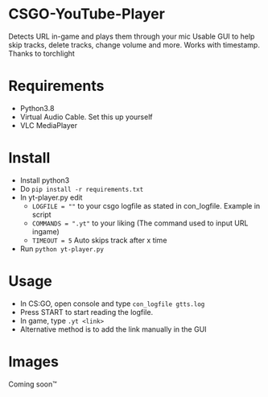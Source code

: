 # CSGO-YouTube-Player
Detects URL in-game and plays them through your mic
Usable GUI to help skip tracks, delete tracks, change volume and more.
Works with timestamp. Thanks to torchlight

# Requirements
- Python3.8
- Virtual Audio Cable. Set this up yourself
- VLC MediaPlayer

# Install
- Install python3
- Do `pip install -r requirements.txt`
- In yt-player.py edit
  - `LOGFILE = ""` to your csgo logfile as stated in con_logfile. Example in script
  - `COMMANDS = ".yt"` to your liking (The command used to input URL ingame)
  - `TIMEOUT = 5` Auto skips track after x time
- Run `python yt-player.py`

# Usage
- In CS:GO, open console and type `con_logfile gtts.log`
- Press START to start reading the logfile.
- In game, type `.yt <link>`
- Alternative method is to add the link manually in the GUI

# Images
Coming soon™
